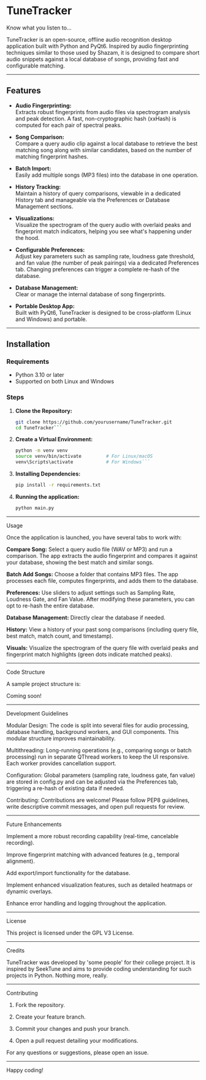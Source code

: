 # TuneTracker
Know what you listen to...

TuneTracker is an open-source, offline audio recognition desktop application built with Python and PyQt6. Inspired by audio fingerprinting techniques similar to those used by Shazam, it is designed to compare short audio snippets against a local database of songs, providing fast and configurable matching.

---

## Features

- **Audio Fingerprinting:**  
  Extracts robust fingerprints from audio files via spectrogram analysis and peak detection. A fast, non-cryptographic hash (xxHash) is computed for each pair of spectral peaks.

- **Song Comparison:**  
  Compare a query audio clip against a local database to retrieve the best matching song along with similar candidates, based on the number of matching fingerprint hashes.

- **Batch Import:**  
  Easily add multiple songs (MP3 files) into the database in one operation.

- **History Tracking:**  
  Maintain a history of query comparisons, viewable in a dedicated History tab and manageable via the Preferences or Database Management sections.

- **Visualizations:**  
  Visualize the spectrogram of the query audio with overlaid peaks and fingerprint match indicators, helping you see what's happening under the hood.

- **Configurable Preferences:**  
  Adjust key parameters such as sampling rate, loudness gate threshold, and fan value (the number of peak pairings) via a dedicated Preferences tab. Changing preferences can trigger a complete re-hash of the database.

- **Database Management:**  
  Clear or manage the internal database of song fingerprints.

- **Portable Desktop App:**  
  Built with PyQt6, TuneTracker is designed to be cross-platform (Linux and Windows) and portable.

---

## Installation

### Requirements

- Python 3.10 or later
- Supported on both Linux and Windows

### Steps

1. **Clone the Repository:**

   ```bash
   git clone https://github.com/yourusername/TuneTracker.git
   cd TuneTracker```

2. **Create a Virtual Environment:**
    ```bash
    python -m venv venv
    source venv/bin/activate         # For Linux/macOS
    venv\Scripts\activate            # For Windows```

3. **Installing Dependencies:**
    ```bash
    pip install -r requirements.txt

4. **Running the application:**
    ```bash
    python main.py


---

Usage

Once the application is launched, you have several tabs to work with:

**Compare Song:**
Select a query audio file (WAV or MP3) and run a comparison. The app extracts the audio fingerprint and compares it against your database, showing the best match and similar songs.

**Batch Add Songs:**
Choose a folder that contains MP3 files. The app processes each file, computes fingerprints, and adds them to the database.

**Preferences:**
Use sliders to adjust settings such as Sampling Rate, Loudness Gate, and Fan Value. After modifying these parameters, you can opt to re-hash the entire database.

**Database Management:**
Directly clear the database if needed.

**History:**
View a history of your past song comparisons (including query file, best match, match count, and timestamp).

**Visuals:**
Visualize the spectrogram of the query file with overlaid peaks and fingerprint match highlights (green dots indicate matched peaks).



---

Code Structure

A sample project structure is:

Coming soon!

---

Development Guidelines

Modular Design:
The code is split into several files for audio processing, database handling, background workers, and GUI components. This modular structure improves maintainability.

Multithreading:
Long-running operations (e.g., comparing songs or batch processing) run in separate QThread workers to keep the UI responsive. Each worker provides cancellation support.

Configuration:
Global parameters (sampling rate, loudness gate, fan value) are stored in config.py and can be adjusted via the Preferences tab, triggering a re-hash of existing data if needed.

Contributing:
Contributions are welcome! Please follow PEP8 guidelines, write descriptive commit messages, and open pull requests for review.



---

Future Enhancements

Implement a more robust recording capability (real-time, cancelable recording).

Improve fingerprint matching with advanced features (e.g., temporal alignment).

Add export/import functionality for the database.

Implement enhanced visualization features, such as detailed heatmaps or dynamic overlays.

Enhance error handling and logging throughout the application.



---

License

This project is licensed under the GPL V3 License.


---

Credits

TuneTracker was developed by 'some people' for their college project. It is inspired by SeekTune and aims to provide coding understanding for such projects in Python. Nothing more, really.


---

Contributing

1. Fork the repository.


2. Create your feature branch.


3. Commit your changes and push your branch.


4. Open a pull request detailing your modifications.



For any questions or suggestions, please open an issue.


---

Happy coding!

